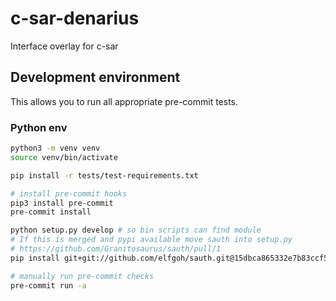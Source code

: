 # c-sar-denarius

Interface overlay for c-sar

## Development environment

This allows you to run all appropriate pre-commit tests.

### Python env

```bash
python3 -m venv venv
source venv/bin/activate

pip install -r tests/test-requirements.txt

# install pre-commit hooks
pip3 install pre-commit
pre-commit install

python setup.py develop # so bin scripts can find module
# If this is merged and pypi available move sauth into setup.py
# https://github.com/Granitosaurus/sauth/pull/1
pip install git+git://github.com/elfgoh/sauth.git@15dbca865332e7b83ccf5d9d227d0321a88132ca

# manually run pre-commit checks
pre-commit run -a
```
